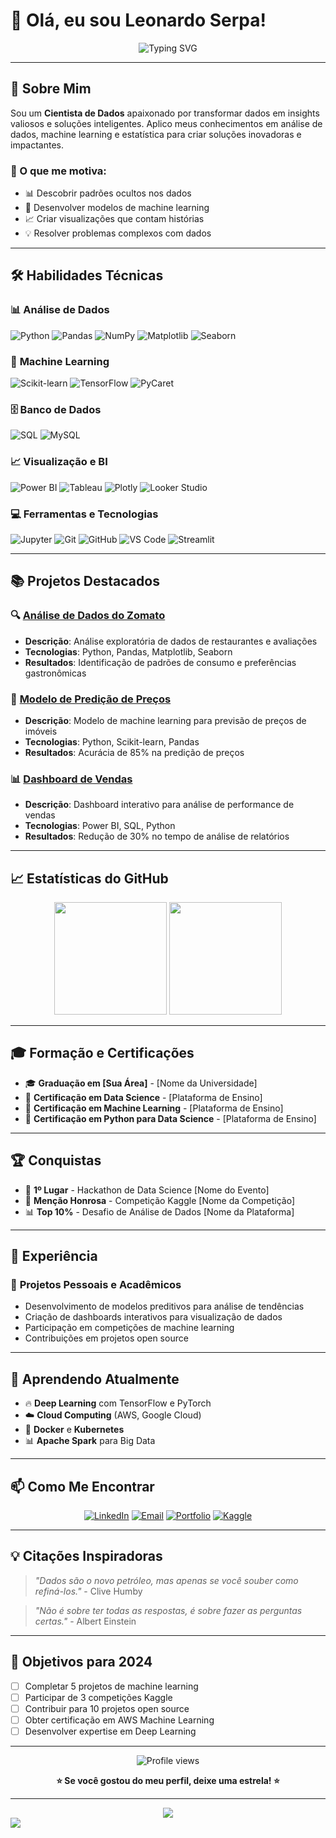 # 👋 Olá, eu sou Leonardo Serpa!

<div align="center">
  <img src="https://readme-typing-svg.herokuapp.com?font=Fira+Code&pause=1000&color=2E8B57&center=true&vCenter=true&width=435&lines=Cientista+de+Dados;Apaixonado+por+Machine+Learning;Transformando+dados+em+insights" alt="Typing SVG" />
</div>


---

## 🎯 Sobre Mim

Sou um **Cientista de Dados** apaixonado por transformar dados em insights valiosos e soluções inteligentes. Aplico meus conhecimentos em análise de dados, machine learning e estatística para criar soluções inovadoras e impactantes.

### 🚀 O que me motiva:
- 📊 Descobrir padrões ocultos nos dados
- 🤖 Desenvolver modelos de machine learning
- 📈 Criar visualizações que contam histórias
- 💡 Resolver problemas complexos com dados

---

## 🛠️ Habilidades Técnicas

### 📊 **Análise de Dados**
![Python](https://img.shields.io/badge/Python-3776AB?style=for-the-badge&logo=python&logoColor=white)
![Pandas](https://img.shields.io/badge/Pandas-150458?style=for-the-badge&logo=pandas&logoColor=white)
![NumPy](https://img.shields.io/badge/NumPy-013243?style=for-the-badge&logo=numpy&logoColor=white)
![Matplotlib](https://img.shields.io/badge/Matplotlib-11557c?style=for-the-badge&logo=matplotlib&logoColor=white)
![Seaborn](https://img.shields.io/badge/Seaborn-3776AB?style=for-the-badge&logo=seaborn&logoColor=white)

### 🤖 **Machine Learning**
![Scikit-learn](https://img.shields.io/badge/Scikit--learn-F7931E?style=for-the-badge&logo=scikit-learn&logoColor=white)
![TensorFlow](https://img.shields.io/badge/TensorFlow-FF6F00?style=for-the-badge&logo=tensorflow&logoColor=white)
![PyCaret](https://img.shields.io/badge/PyCaret-00A8E8?style=for-the-badge&logo=python&logoColor=white)

### 🗄️ **Banco de Dados**
![SQL](https://img.shields.io/badge/SQL-336791?style=for-the-badge&logo=postgresql&logoColor=white)
![MySQL](https://img.shields.io/badge/MySQL-4479A1?style=for-the-badge&logo=mysql&logoColor=white)

### 📈 **Visualização e BI**
![Power BI](https://img.shields.io/badge/Power_BI-F2C811?style=for-the-badge&logo=powerbi&logoColor=black)
![Tableau](https://img.shields.io/badge/Tableau-E97627?style=for-the-badge&logo=tableau&logoColor=white)
![Plotly](https://img.shields.io/badge/Plotly-3F4F75?style=for-the-badge&logo=plotly&logoColor=white)
![Looker Studio](https://img.shields.io/badge/Looker_Studio-4285F4?style=for-the-badge&logo=google&logoColor=white)


### 💻 **Ferramentas e Tecnologias**
![Jupyter](https://img.shields.io/badge/Jupyter-F37626?style=for-the-badge&logo=jupyter&logoColor=white)
![Git](https://img.shields.io/badge/Git-F05032?style=for-the-badge&logo=git&logoColor=white)
![GitHub](https://img.shields.io/badge/GitHub-100000?style=for-the-badge&logo=github&logoColor=white)
![VS Code](https://img.shields.io/badge/VS_Code-007ACC?style=for-the-badge&logo=visual-studio-code&logoColor=white)
![Streamlit](https://img.shields.io/badge/Streamlit-FF4B4B?style=for-the-badge&logo=streamlit&logoColor=white)

---

## 📚 Projetos Destacados

### 🔍 [Análise de Dados do Zomato](link-para-projeto)
- **Descrição**: Análise exploratória de dados de restaurantes e avaliações
- **Tecnologias**: Python, Pandas, Matplotlib, Seaborn
- **Resultados**: Identificação de padrões de consumo e preferências gastronômicas

### 🤖 [Modelo de Predição de Preços](link-para-projeto)
- **Descrição**: Modelo de machine learning para previsão de preços de imóveis
- **Tecnologias**: Python, Scikit-learn, Pandas
- **Resultados**: Acurácia de 85% na predição de preços

### 📊 [Dashboard de Vendas](link-para-projeto)
- **Descrição**: Dashboard interativo para análise de performance de vendas
- **Tecnologias**: Power BI, SQL, Python
- **Resultados**: Redução de 30% no tempo de análise de relatórios

---

## 📈 Estatísticas do GitHub

<div align="center">
  <img height="180em" src="https://github-readme-stats.vercel.app/api?username=leoserpa&show_icons=true&theme=tokyonight&include_all_commits=true&count_private=true"/>
  <img height="180em" src="https://github-readme-stats.vercel.app/api/top-langs/?username=leoserpa&layout=compact&langs_count=8&theme=tokyonight"/>
</div>

---

## 🎓 Formação e Certificações

- 🎓 **Graduação em [Sua Área]** - [Nome da Universidade]
- 📜 **Certificação em Data Science** - [Plataforma de Ensino]
- 📜 **Certificação em Machine Learning** - [Plataforma de Ensino]
- 📜 **Certificação em Python para Data Science** - [Plataforma de Ensino]

---

## 🏆 Conquistas

- 🥇 **1º Lugar** - Hackathon de Data Science [Nome do Evento]
- 🏅 **Menção Honrosa** - Competição Kaggle [Nome da Competição]
- 📊 **Top 10%** - Desafio de Análise de Dados [Nome da Plataforma]

---

## 💼 Experiência

### 🔬 **Projetos Pessoais e Acadêmicos**
- Desenvolvimento de modelos preditivos para análise de tendências
- Criação de dashboards interativos para visualização de dados
- Participação em competições de machine learning
- Contribuições em projetos open source

---

## 🌱 Aprendendo Atualmente

- 🔥 **Deep Learning** com TensorFlow e PyTorch
- ☁️ **Cloud Computing** (AWS, Google Cloud)
- 🐳 **Docker** e **Kubernetes**
- 📊 **Apache Spark** para Big Data

---

## 📫 Como Me Encontrar

<div align="center">

[![LinkedIn](https://img.shields.io/badge/LinkedIn-0077B5?style=for-the-badge&logo=linkedin&logoColor=white)](https://linkedin.com/in/seu-perfil)
[![Email](https://img.shields.io/badge/Email-D14836?style=for-the-badge&logo=gmail&logoColor=white)](mailto:seu.email@gmail.com)
[![Portfolio](https://img.shields.io/badge/Portfolio-000000?style=for-the-badge&logo=About.me&logoColor=white)](https://seu-portfolio.com)
[![Kaggle](https://img.shields.io/badge/Kaggle-20BEFF?style=for-the-badge&logo=Kaggle&logoColor=white)](https://kaggle.com/seu-perfil)

</div>

---

## 💡 Citações Inspiradoras

> *"Dados são o novo petróleo, mas apenas se você souber como refiná-los."* - Clive Humby

> *"Não é sobre ter todas as respostas, é sobre fazer as perguntas certas."* - Albert Einstein

---

## 🎯 Objetivos para 2024

- [ ] Completar 5 projetos de machine learning
- [ ] Participar de 3 competições Kaggle
- [ ] Contribuir para 10 projetos open source
- [ ] Obter certificação em AWS Machine Learning
- [ ] Desenvolver expertise em Deep Learning

---

<div align="center">
  <img src="https://komarev.com/ghpvc/?username=leoserpa&style=for-the-badge&color=blue" alt="Profile views" />
  
  **⭐ Se você gostou do meu perfil, deixe uma estrela! ⭐**
</div>

---

<div align="center">
  <img src="https://capsule-render.vercel.app/api?type=waving&color=gradient&height=100&section=footer" />
</div>



  <img src="https://capsule-render.vercel.app/api?type=waving&color=gradient&customColorList=6,11,20&height=200&section=footer&text=Transformando%20Dados%20em%20Inteligência&fontSize=25&fontAlignY=40&desc=Data%20Science%20é%20minha%20paixão!&descAlignY=60&descAlign=50" />

  

